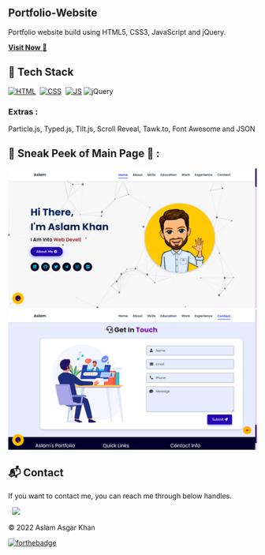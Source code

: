 ## Portfolio-Website
Portfolio website build using HTML5, CSS3, JavaScript and jQuery.

<a href="https://iamaslamkhan.github.io/Portfolio-Website//" target="_blank">**Visit Now** 🚀</a>


## 📌 Tech Stack
[![HTML](https://img.shields.io/badge/html5%20-%23E34F26.svg?&style=for-the-badge&logo=html5&logoColor=white)](https://github.com/iamaslamkhan/Portfolio-Website/search?l=html)&nbsp;
[![CSS](https://img.shields.io/badge/css3%20-%231572B6.svg?&style=for-the-badge&logo=css3&logoColor=white)](https://github.com/iamaslamkhan/Portfolio-Website/search?l=css)&nbsp;
[![JS](https://img.shields.io/badge/javascript%20-%23323330.svg?&style=for-the-badge&logo=javascript&logoColor=%23F7DF1E)](https://github.com/iamaslamkhan/Portfolio-Website/search?l=javascript)
<img alt="jQuery" src="https://img.shields.io/badge/jquery-%230769AD.svg?style=for-the-badge&logo=jquery&logoColor=white"/>

### Extras : 
Particle.js, Typed.js, Tilt.js, Scroll Reveal, Tawk.to, Font Awesome and JSON

## 📌 Sneak Peek of Main Page 🙈 :
![mockup720](https://raw.githubusercontent.com/iamaslamkhan/Portfolio-Website/main/assets/images/Screenshot%20(241).png)
![ss](https://raw.githubusercontent.com/iamaslamkhan/Portfolio-Website/main/assets/images/Screenshot%20(242).png)


<h2>📬 Contact</h2>


If you want to contact me, you can reach me through below handles.

&nbsp;&nbsp;<a href="https://www.linkedin.com/in/aslamasgarkhan/"><img src="https://www.felberpr.com/wp-content/uploads/linkedin-logo.png" width="30"></img></a>

© 2022 Aslam Asgar Khan


[![forthebadge](https://forthebadge.com/images/badges/built-with-love.svg)](https://forthebadge.com)
